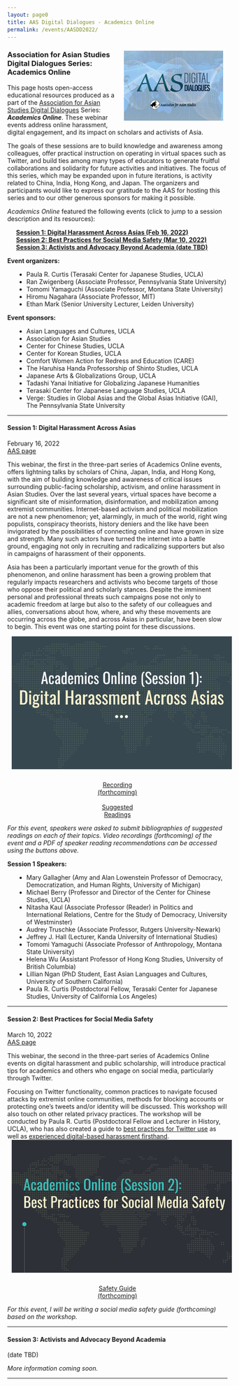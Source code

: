 ```yaml
---
layout: page0
title: AAS Digital Dialogues - Academics Online
permalink: /events/AASDD2022/
---
```


<div style>
<img src="/images/AAS_DD_logo.png" style="float:right;max-width:45%;padding: 10px 10px 10px 15px;">
</div>
<h3>Association for Asian Studies<br>Digital Dialogues Series:<br>Academics Online</h3>

<p></p>
This page hosts open-access educational resources produced as a part of the <a href="https://www.asianstudies.org/jobs-professional-resources/aas-digital-dialogues/">Association for Asian Studies Digital Dialogues</a> Series: <em><b>Academics Online</b></em>. These webinar events address online harassment, digital engagement, and its impact on scholars and activists of Asia.
<p></p>
The goals of these sessions are to build knowledge and awareness among colleagues, offer practical instruction on operating in virtual spaces such as Twitter, and build ties among many types of educators to generate fruitful collaborations and solidarity for future activities and initiatives. The focus of this series, which may be expanded upon in future iterations, is activity related to China, India, Hong Kong, and Japan. The organizers and participants would like to express our gratitude to the AAS for hosting this series and to our other generous sponsors for making it possible.
<p></p>
<em>Academics Online</em> featured the following events (click to jump to a session description and its resources):
<p></p><b>
<span style="padding-left: 20px; display:block"><a href="#1">Session 1: Digital Harassment Across Asias (Feb 16, 2022)</a><br>
<a href="#2">Session 2: Best Practices for Social Media Safety (Mar 10, 2022)</a><br>
<a href="#3">Session 3: Activists and Advocacy Beyond Academia (date TBD)</a></span></b>
<p></p>
<b>Event organizers:</b>
<p></p>
<div>
<span style="padding-left: 20px; display:block">
  <ul><li>Paula R. Curtis (Terasaki Center for Japanese Studies, UCLA)</li>
  <li>Ran Zwigenberg (Associate Professor, Pennsylvania State University)</li>
  <li>Tomomi Yamaguchi (Associate Professor, Montana State University)</li>
  <li>Hiromu Nagahara (Associate Professor, MIT)</li>
  <li>Ethan Mark (Senior University Lecturer, Leiden University)</li></ul>
  </span>
  </div>
<p></p>
<b>Event sponsors:</b>
<p></p>
<div>
<span style="padding-left: 20px; display:block">
  <ul><li>Asian Languages and Cultures, UCLA</li>
  <li>Association for Asian Studies</li>
  <li>Center for Chinese Studies, UCLA</li>
  <li>Center for Korean Studies, UCLA</li>
  <li>Comfort Women Action for Redress and Education (CARE)</li>
  <li>The Haruhisa Handa Professorship of Shinto Studies, UCLA</li>
  <li>Japanese Arts & Globalizations Group, UCLA</li>
  <li>Tadashi Yanai Initiative for Globalizing Japanese Humanities</li>
  <li>Terasaki Center for Japanese Language Studies, UCLA</li>
  <li>Verge: Studies in Global Asias and the Global Asias Initiative (GAI), The Pennsylvania State University</li></ul>
  </span>
  </div>
<p></p>
<hr>
<section id="1">
<div class="outerDiv5545">
  <div class="leftDiv5545">
  <h4><b>Session 1: Digital Harassment Across Asias</b></h4>
  February 16, 2022<br>
  <a href="https://www.asianstudies.org/jobs-professional-resources/aas-digital-dialogues/academics-online-digital-harassment-across-asias/">AAS page</a>
  <p></p>
  This webinar, the first in the three-part series of Academics Online events, offers lightning talks by scholars of China, Japan, India, and Hong Kong, with the aim of building knowledge and awareness of critical issues surrounding public-facing scholarship, activism, and online harassment in Asian Studies. Over the last several years, virtual spaces have become a significant site of misinformation, disinformation, and mobilization among extremist communities. Internet-based activism and political mobilization are not a new phenomenon; yet, alarmingly, in much of the world, right wing populists, conspiracy theorists, history deniers and the like have been invigorated by the possibilities of connecting online and have grown in size and strength. Many such actors have turned the internet into a battle ground, engaging not only in recruiting and radicalizing supporters but also in campaigns of harassment of their opponents.
  <p></p>Asia has been a particularly important venue for the growth of this phenomenon, and online harassment has been a growing problem that regularly impacts researchers and activists who become targets of those who oppose their political and scholarly stances. Despite the imminent personal and professional threats such campaigns pose not only to academic freedom at large but also to the safety of our colleagues and allies, conversations about how, where, and why these movements are occurring across the globe, and across Asias in particular, have been slow to begin. This event was one starting point for these discussions.
  <p></p>
  </div>
  <div class="rightDiv5545">
        <div style>
        <img src="/images/AASDDS1.png" style="float:center;max-width:100%;padding: 0px 10px 10px 10px;">
        </div><p></p>
        <p></p>
        <center>
        <a href="https://www.asianstudies.org/jobs-professional-resources/aas-digital-dialogues/academics-online-digital-harassment-across-asias/" class="btn btn-primary outline" role="button"> Recording<br>(forthcoming)</a><br>&nbsp;<br>
        <a href="/docs/2022_AASDD1_Bib.pdf" class="btn btn-primary outline" role="button">Suggested<br>Readings</a>
        </center>
      <p></p>
      <p></p>
      <em>For this event, speakers were asked to submit bibliographies of suggested readings on each of their topics. Video recordings (forthcoming) of the event and a PDF of speaker reading recommendations can be accessed using the buttons above.</em>
      <p></p>
    </div>
</div>
<b>Session 1 Speakers:</b>
<p></p>
<span style="padding-left: 20px; display:block">
    <ul><li>Mary Gallagher (Amy and Alan Lowenstein Professor of Democracy, Democratization, and Human Rights, University of Michigan)</li>
    <li>Michael Berry (Professor and Director of the Center for Chinese Studies, UCLA)</li>
    <li>Nitasha Kaul (Associate Professor (Reader) in Politics and International Relations, Centre for the Study of Democracy, University of Westminster)</li>
    <li>Audrey Truschke (Associate Professor, Rutgers University-Newark)</li>
    <li>Jeffrey J. Hall (Lecturer, Kanda University of International Studies)</li>
    <li>Tomomi Yamaguchi (Associate Professor of Anthropology, Montana State University)</li>
    <li>Helena Wu (Assistant Professor of Hong Kong Studies, University of British Columbia)</li>
    <li>Lillian Ngan (PhD Student, East Asian Languages and Cultures, University of Southern California)</li>
    <li>Paula R. Curtis (Postdoctoral Fellow, Terasaki Center for Japanese Studies, University of California Los Angeles)</li></ul></span>
</section>
<hr>
<section id="2">
<div class="outerDiv5545">
  <div class="leftDiv5545">
    <h4><b>Session 2: Best Practices for Social Media Safety</b></h4>
    March 10, 2022<br>
    <a href="https://www.asianstudies.org/jobs-professional-resources/aas-digital-dialogues/academics-online-best-practices-for-social-media-safety/">AAS page</a>
    <p></p>
    This webinar, the second in the three-part series of Academics Online events on digital harassment and public scholarship, will introduce practical tips for academics and others who engage on social media, particularly through Twitter.
    <p></p>
    Focusing on Twitter functionality, common practices to navigate focused attacks by extremist online communities, methods for blocking accounts or protecting one’s tweets and/or identity will be discussed. This workshop will also touch on other related privacy practices. The workshop will be conducted by Paula R. Curtis (Postdoctoral Fellow and Lecturer in History, UCLA), who has also created a guide to <a href="http://prcurtis.com/docs/twitterguide/">best practices for Twitter use</a> as well as <a href="https://apjjf.org/2021/22/Curtis.html">experienced digital-based harassment firsthand</a>.
    </div>
  <div class="rightDiv5545">
        <div style>
        <img src="/images/AASDDS2.png" style="float:center;max-width:100%;padding: 0px 10px 10px 10px;">
        </div><p></p>
        <p></p>
      <center>
      <a href="/events/AASDD2022/" class="btn btn-primary outline" role="button">Safety Guide<br>(forthcoming)</a></center>
      <p></p>
      <p></p>
      <em>For this event, I will be writing a social media safety guide (forthcoming) based on the workshop.</em>
      <p></p>
      </div>
  </div>
</section>
<hr>
<section id="3">
<h4><b>Session 3: Activists and Advocacy Beyond Academia</b></h4>
(date TBD)<p></p>
<em>More information coming soon.</em>
</section>
<hr>
<p></p>
